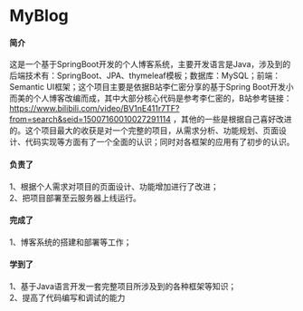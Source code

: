 # MyBlog
#### 简介  
这是一个基于SpringBoot开发的个人博客系统，主要开发语言是Java，涉及到的后端技术有：SpringBoot、JPA、thymeleaf模板；数据库：MySQL；前端：Semantic UI框架；这个项目主要是依据B站李仁密分享的基于Spring Boot开发小而美的个人博客改编而成，其中大部分核心代码是参考李仁密的，B站参考链接：https://www.bilibili.com/video/BV1nE411r7TF?from=search&seid=15007160010027291114 ，其他的一些是根据自己喜好改进的。这个项目最大的收获是对一个完整的项目，从需求分析、功能规划、页面设计、代码实现等方面有了一个全面的认识；同时对各框架的应用有了初步的认识。
#### 负责了  
1、根据个人需求对项目的页面设计、功能增加进行了改进；  
2、把项目部署至云服务器上线运行。  
#### 完成了  
1、博客系统的搭建和部署等工作；
#### 学到了  
1、基于Java语言开发一套完整项目所涉及到的各种框架等知识；  
2、提高了代码编写和调试的能力
